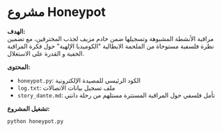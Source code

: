 # مشروع Honeypot

**الهدف:**  
مراقبة الأنشطة المشبوهة وتسجيلها ضمن خادم مزيف لجذب المخترقين، مع تضمين نظرة فلسفية مستوحاة من الملحمة الايطالية "الكوميديا الإلهية" حول فكرة المراقبة الخفية و القدرة على الاستغلال.

**المحتوى:**
- `honeypot.py`: الكود الرئيسي للمصيدة الإلكترونية
- `log.txt`: ملف تسجيل بيانات الاتصالات
- `story_dante.md`: تأمل فلسفي حول المراقبة المستترة مستلهم من رحلة دانتي

**تشغيل المشروع:**
```bash
python honeypot.py

